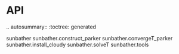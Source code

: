 # API

.. autosummary::
   :toctree: generated

   sunbather
   sunbather.construct_parker
   sunbather.convergeT_parker
   sunbather.install_cloudy
   sunbather.solveT
   sunbather.tools
